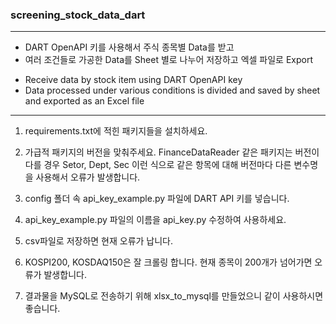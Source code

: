 ### screening_stock_data_dart

-----

* DART OpenAPI 키를 사용해서 주식 종목별 Data를 받고
* 여러 조건들로 가공한 Data를 Sheet 별로 나누어 저장하고 엑셀 파일로 Export
- Receive data by stock item using DART OpenAPI key
- Data processed under various conditions is divided and saved by sheet and exported as an Excel file

-----

1. requirements.txt에 적힌 패키지들을 설치하세요.

2. 가급적 패키지의 버전을 맞춰주세요. FinanceDataReader 같은 패키지는 버전이 다를 경우
Setor, Dept, Sec 이런 식으로 같은 항목에 대해 버전마다 다른 변수명을 사용해서 오류가 발생합니다.

3. config 폴더 속 api_key_example.py 파일에 DART API 키를 넣습니다.

4. api_key_example.py 파일의 이름을 api_key.py 수정하여 사용하세요.

5. csv파일로 저장하면 현재 오류가 납니다.

6. KOSPI200, KOSDAQ150은 잘 크롤링 합니다. 현재 종목이 200개가 넘어가면 오류가 발생합니다.

7. 결과물을 MySQL로 전송하기 위해 xlsx_to_mysql를 만들었으니 같이 사용하시면 좋습니다.

